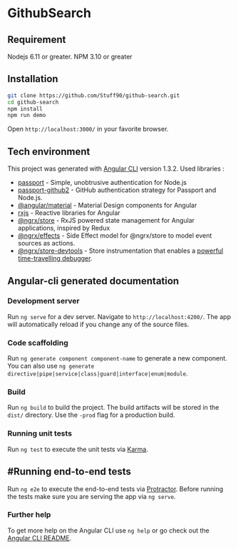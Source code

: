 # GithubSearch

## Requirement
Nodejs 6.11 or greater.
NPM 3.10 or greater
## Installation
```bash
git clone https://github.com/Stuff90/github-search.git
cd github-search
npm install
npm run demo
```
Open `http://localhost:3000/` in your favorite browser.

## Tech environment
This project was generated with [Angular CLI](https://github.com/angular/angular-cli) version 1.3.2.
Used libraries :
- [passport](https://github.com/jaredhanson/passport) - Simple, unobtrusive authentication for Node.js
- [passport-github2](https://github.com/cfsghost/passport-github) - GitHub authentication strategy for Passport and Node.js.
- [@angular/material](https://github.com/angular/material2) - Material Design components for Angular
- [rxjs](https://github.com/Reactive-Extensions/RxJS) - Reactive libraries for Angular
- [@ngrx/store](https://github.com/ngrx/platform/blob/master/docs/store/README.md) - RxJS powered state management for Angular applications, inspired by Redux  
- [@ngrx/effects](https://github.com/ngrx/platform/blob/master/docs/effects/README.md) - Side Effect model for @ngrx/store to model event sources as actions.   
- [@ngrx/store-devtools](https://github.com/ngrx/platform/blob/master/docs/store-devtools/README.md) - Store instrumentation that enables a
[powerful time-travelling debugger](https://chrome.google.com/webstore/detail/redux-devtools/lmhkpmbekcpmknklioeibfkpmmfibljd?hl=en).

## Angular-cli generated documentation
### Development server

Run `ng serve` for a dev server. Navigate to `http://localhost:4200/`. The app will automatically reload if you change any of the source files.

### Code scaffolding

Run `ng generate component component-name` to generate a new component. You can also use `ng generate directive|pipe|service|class|guard|interface|enum|module`.

### Build

Run `ng build` to build the project. The build artifacts will be stored in the `dist/` directory. Use the `-prod` flag for a production build.

### Running unit tests

Run `ng test` to execute the unit tests via [Karma](https://karma-runner.github.io).

## #Running end-to-end tests

Run `ng e2e` to execute the end-to-end tests via [Protractor](http://www.protractortest.org/).
Before running the tests make sure you are serving the app via `ng serve`.

### Further help

To get more help on the Angular CLI use `ng help` or go check out the [Angular CLI README](https://github.com/angular/angular-cli/blob/master/README.md).
